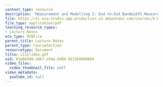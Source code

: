 ```yaml
---
content_type: resource
description: 'Measurement and Modelling I: End-to-End Bandwidth Measurements'
file: https://ol-ocw-studio-app-production.s3.amazonaws.com/courses/6-829-computer-networks-fall-2002/b3e86d40a6b7e54a5d89d213b98008bd_L11slides.pdf
file_type: application/pdf
learning_resource_types:
- Lecture Notes
ocw_type: OCWFile
parent_title: Lecture Notes
parent_type: CourseSection
resourcetype: Document
title: L11slides.pdf
uid: b3e86d40-a6b7-e54a-5d89-d213b98008bd
video_files:
  video_thumbnail_file: null
video_metadata:
  youtube_id: null
---
```

